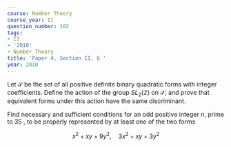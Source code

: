 ```yaml
---
course: Number Theory
course_year: II
question_number: 102
tags:
- II
- '2010'
- Number Theory
title: 'Paper 4, Section II, G '
year: 2010
---
```




Let $\mathcal{S}$ be the set of all positive definite binary quadratic forms with integer coefficients. Define the action of the group $S L_{2}(\mathbb{Z})$ on $\mathcal{S}$, and prove that equivalent forms under this action have the same discriminant.

Find necessary and sufficient conditions for an odd positive integer $n$, prime to 35 , to be properly represented by at least one of the two forms

$$x^{2}+x y+9 y^{2}, \quad 3 x^{2}+x y+3 y^{2}$$